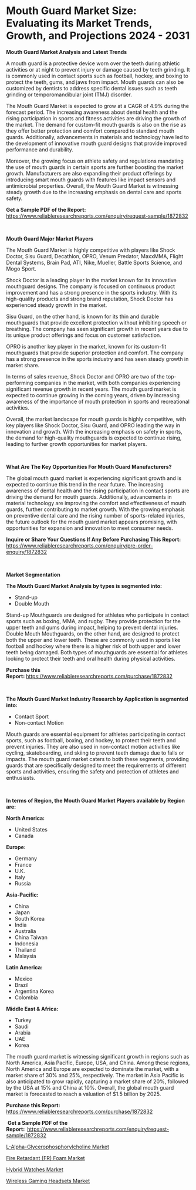 <p><h1>Mouth Guard Market Size: Evaluating its Market Trends, Growth, and Projections 2024 - 2031</h1></p><p><strong>Mouth Guard Market Analysis and Latest Trends</strong></p>
<p><p>A mouth guard is a protective device worn over the teeth during athletic activities or at night to prevent injury or damage caused by teeth grinding. It is commonly used in contact sports such as football, hockey, and boxing to protect the teeth, gums, and jaws from impact. Mouth guards can also be customized by dentists to address specific dental issues such as teeth grinding or temporomandibular joint (TMJ) disorder.</p><p>The Mouth Guard Market is expected to grow at a CAGR of 4.9% during the forecast period. The increasing awareness about dental health and the rising participation in sports and fitness activities are driving the growth of the market. The demand for custom-fit mouth guards is also on the rise as they offer better protection and comfort compared to standard mouth guards. Additionally, advancements in materials and technology have led to the development of innovative mouth guard designs that provide improved performance and durability.</p><p>Moreover, the growing focus on athlete safety and regulations mandating the use of mouth guards in certain sports are further boosting the market growth. Manufacturers are also expanding their product offerings by introducing smart mouth guards with features like impact sensors and antimicrobial properties. Overall, the Mouth Guard Market is witnessing steady growth due to the increasing emphasis on dental care and sports safety.</p></p>
<p><strong>Get a Sample PDF of the Report:&nbsp;</strong> <a href="https://www.reliableresearchreports.com/enquiry/request-sample/1872832">https://www.reliableresearchreports.com/enquiry/request-sample/1872832</a></p>
<p>&nbsp;</p>
<p><strong>Mouth Guard Major Market Players</strong></p>
<p><p>The Mouth Guard Market is highly competitive with players like Shock Doctor, Sisu Guard, Decathlon, OPRO, Venum Predator, MaxxMMA, Flight Dental Systems, Brain Pad, ATI, Nike, Mueller, Battle Sports Science, and Mogo Sport. </p><p>Shock Doctor is a leading player in the market known for its innovative mouthguard designs. The company is focused on continuous product improvement and has a strong presence in the sports industry. With its high-quality products and strong brand reputation, Shock Doctor has experienced steady growth in the market. </p><p>Sisu Guard, on the other hand, is known for its thin and durable mouthguards that provide excellent protection without inhibiting speech or breathing. The company has seen significant growth in recent years due to its unique product offerings and focus on customer satisfaction. </p><p>OPRO is another key player in the market, known for its custom-fit mouthguards that provide superior protection and comfort. The company has a strong presence in the sports industry and has seen steady growth in market share. </p><p>In terms of sales revenue, Shock Doctor and OPRO are two of the top-performing companies in the market, with both companies experiencing significant revenue growth in recent years. The mouth guard market is expected to continue growing in the coming years, driven by increasing awareness of the importance of mouth protection in sports and recreational activities. </p><p>Overall, the market landscape for mouth guards is highly competitive, with key players like Shock Doctor, Sisu Guard, and OPRO leading the way in innovation and growth. With the increasing emphasis on safety in sports, the demand for high-quality mouthguards is expected to continue rising, leading to further growth opportunities for market players.</p></p>
<p>&nbsp;</p>
<p><strong>What Are The Key Opportunities For Mouth Guard Manufacturers?</strong></p>
<p><p>The global mouth guard market is experiencing significant growth and is expected to continue this trend in the near future. The increasing awareness of dental health and the rising participation in contact sports are driving the demand for mouth guards. Additionally, advancements in material technology are improving the comfort and effectiveness of mouth guards, further contributing to market growth. With the growing emphasis on preventive dental care and the rising number of sports-related injuries, the future outlook for the mouth guard market appears promising, with opportunities for expansion and innovation to meet consumer needs.</p></p>
<p><strong>Inquire or Share Your Questions If Any Before Purchasing This Report:</strong> <a href="https://www.reliableresearchreports.com/enquiry/pre-order-enquiry/1872832">https://www.reliableresearchreports.com/enquiry/pre-order-enquiry/1872832</a></p>
<p>&nbsp;</p>
<p><strong>Market Segmentation</strong></p>
<p><strong>The Mouth Guard Market Analysis by types is segmented into:</strong></p>
<p><ul><li>Stand-up</li><li>Double Mouth</li></ul></p>
<p><p>Stand-up Mouthguards are designed for athletes who participate in contact sports such as boxing, MMA, and rugby. They provide protection for the upper teeth and gums during impact, helping to prevent dental injuries. Double Mouth Mouthguards, on the other hand, are designed to protect both the upper and lower teeth. These are commonly used in sports like football and hockey where there is a higher risk of both upper and lower teeth being damaged. Both types of mouthguards are essential for athletes looking to protect their teeth and oral health during physical activities.</p></p>
<p><strong>Purchase this Report:&nbsp;</strong><a href="https://www.reliableresearchreports.com/purchase/1872832">https://www.reliableresearchreports.com/purchase/1872832</a></p>
<p>&nbsp;</p>
<p><strong>The Mouth Guard Market Industry Research by Application is segmented into:</strong></p>
<p><ul><li>Contact Sport</li><li>Non-contact Motion</li></ul></p>
<p><p>Mouth guards are essential equipment for athletes participating in contact sports, such as football, boxing, and hockey, to protect their teeth and prevent injuries. They are also used in non-contact motion activities like cycling, skateboarding, and skiing to prevent teeth damage due to falls or impacts. The mouth guard market caters to both these segments, providing guards that are specifically designed to meet the requirements of different sports and activities, ensuring the safety and protection of athletes and enthusiasts.</p></p>
<p>&nbsp;</p>
<p><strong>In terms of Region, the Mouth Guard Market Players available by Region are:</strong></p>
<p>
    <p> <strong> North America: </strong>
        <ul>
            <li>United States</li>
            <li>Canada</li>
        </ul>
        </p> 
    <p> <strong> Europe: </strong>
        <ul>
            <li>Germany</li>
            <li>France</li>
            <li>U.K.</li>
            <li>Italy</li>
            <li>Russia</li>
        </ul>
        </p> 
    <p> <strong> Asia-Pacific: </strong>
        <ul>
            <li>China</li>
            <li>Japan</li>
            <li>South Korea</li>
            <li>India</li>
            <li>Australia</li>
            <li>China Taiwan</li>
            <li>Indonesia</li>
            <li>Thailand</li>
            <li>Malaysia</li>
        </ul>
        </p> 
    <p> <strong> Latin America: </strong>
        <ul>
            <li>Mexico</li>
            <li>Brazil</li>
            <li>Argentina Korea</li>
            <li>Colombia</li>
        </ul>
        </p> 
    <p> <strong> Middle East & Africa: </strong>
        <ul>
            <li>Turkey</li>
            <li>Saudi</li>
            <li>Arabia</li>
            <li>UAE</li>
            <li>Korea</li>
        </ul>
    </p>
    </p>
<p><p>The mouth guard market is witnessing significant growth in regions such as North America, Asia Pacific, Europe, USA, and China. Among these regions, North America and Europe are expected to dominate the market, with a market share of 30% and 25%, respectively. The market in Asia Pacific is also anticipated to grow rapidly, capturing a market share of 20%, followed by the USA at 15% and China at 10%. Overall, the global mouth guard market is forecasted to reach a valuation of $1.5 billion by 2025.</p></p>
<p><strong>Purchase this Report: </strong><a href="https://www.reliableresearchreports.com/purchase/1872832">https://www.reliableresearchreports.com/purchase/1872832</a></p>
<p>&nbsp;<strong>Get a Sample PDF of the Report:&nbsp;&nbsp;</strong><a href="https://www.reliableresearchreports.com/enquiry/request-sample/1872832">https://www.reliableresearchreports.com/enquiry/request-sample/1872832</a></p>
<p><strong></strong></p>
<p><p><a href="https://issuu.com/reportprime-2/docs/l-alpha-glycerophosphorylcholine-market-size-2030.">L-Alpha-Glycerophosphorylcholine Market</a></p><p><a href="https://issuu.com/reportprime-2/docs/fire-retardant-fr-foam-market-size-2030.pptx">Fire Retardant (FR) Foam Market</a></p><p><a href="https://github.com/joannagoyvaerts/Market-Research-Report-List-1/blob/main/hybrid-watches-market.md">Hybrid Watches Market</a></p><p><a href="https://github.com/lubmix/Market-Research-Report-List-1/blob/main/wireless-gaming-headsets-market.md">Wireless Gaming Headsets Market</a></p></p>